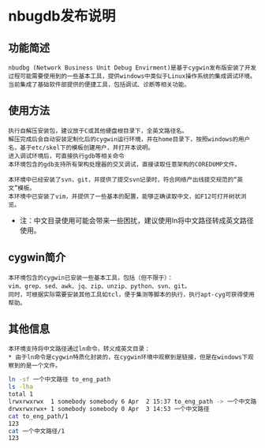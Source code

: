 # nbugdb发布说明

## 功能简述
    nbudbg (Network Business Unit Debug Envirment)是基于cygwin发布版安装了开发过程可能需要使用到的一些基本工具，提供windows中类似于Linux操作系统的集成调试环境。
    当前集成了基础软件部提供的便捷工具，包括调试、诊断等相关功能。

## 使用方法
    执行自解压安装包，建议放于C或其他硬盘根目录下，全英文路径名。
    解压完成后会自动安装定制化后的cygwin运行环境，并在home目录下，按照windows的用户名，基于etc/skel下的模板创建用户，并打开本说明。
    进入调试环境后，可直接执行gdb等相关命令
    本环境包含的gdb支持所有架构处理器的交叉调试，直接读取任意架构的COREDUMP文件。

	本环境中已经安装了svn，git，并提供了提交svn记录时，符合网络产出线提交规范的“英文”模板。
	本环境中已安装了vim，并提供了一些基本的配置，能够正确读取中文，如F12可打开树状浏览。
* 注：中文目录使用可能会带来一些困扰，建议使用ln将中文路径转成英文路径使用。

## cygwin简介
    本环境包含的cygwin已安装一些基本工具，包括（但不限于）：
    vim、grep、sed、awk、jq、zip、unzip、python、svn、git。
    同时，可根据实际需要安装其他工具如tcl，便于集测等脚本的执行，执行apt-cyg可获得使用帮助。

## 其他信息
    本环境支持将中文路径通过ln命令，转义成英文目录：
	* 由于ln命令是cygwin特质化封装的，在cygwin环境中观察到是链接，但是在windows下观察到的是一个文件。
```bash
ln -sf 一个中文路径 to_eng_path
ls -lha 
total 1
lrwxrwxrwx  1 somebody somebody 6 Apr  2 15:37 to_eng_path -> 一个中文路径
drwxrwxrwx+ 1 somebody somebody 0 Apr  3 14:53 一个中文路径
cat to_eng_path/1 
123
cat 一个中文路径/1
123

```
 
